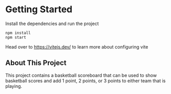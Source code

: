 # Getting Started
Install the dependencies and run the project
```
npm install
npm start
```

Head over to https://vitejs.dev/ to learn more about configuring vite

## About This Project

This project contains a basketball scoreboard that can be used to show basketball scores and add 1 point, 2 points, or 3 points to either team that is playing.